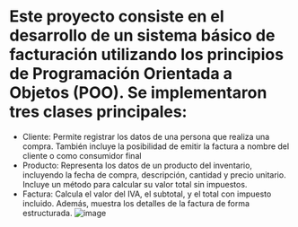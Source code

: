 # Este proyecto consiste en el desarrollo de un sistema básico de facturación utilizando los principios de Programación Orientada a Objetos (POO). Se implementaron tres clases principales:
- Cliente: Permite registrar los datos de una persona que realiza una compra. También incluye la posibilidad de emitir la factura a nombre del cliente o como consumidor final
- Producto: Representa los datos de un producto del inventario, incluyendo la fecha de compra, descripción, cantidad y precio unitario. Incluye un método para calcular su valor total sin impuestos.
- Factura: Calcula el valor del IVA, el subtotal, y el total con impuesto incluido. Además, muestra los detalles de la factura de forma estructurada.
  ![image](https://github.com/user-attachments/assets/59e9fe80-dead-4a15-bb23-4f8b0d1f0d95)

 
